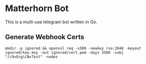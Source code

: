 # Matterhorn Bot

This is a multi-use telegram bot written in Go.

## Generate Webhook Certs

    mkdir -p ignored && openssl req -x509 -newkey rsa:2048 -keyout ignored/key.key -out ignored/cert.pem -days 3560 -subj "//O=Org\CN=Test" -nodes

